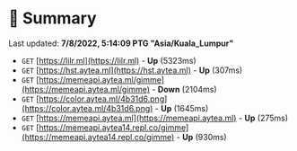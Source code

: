 # 📖 Summary
Last updated: **7/8/2022, 5:14:09 PTG "Asia/Kuala_Lumpur"**

- `GET` [https://lilr.ml](https://lilr.ml) - **Up** (5323ms)
- `GET` [https://hst.aytea.ml](https://hst.aytea.ml) - **Up** (307ms)
- `GET` [https://memeapi.aytea.ml/gimme](https://memeapi.aytea.ml/gimme) - **Down** (2104ms)
- `GET` [https://color.aytea.ml/4b31d6.png](https://color.aytea.ml/4b31d6.png) - **Up** (1645ms)
- `GET` [https://memeapi.aytea.ml](https://memeapi.aytea.ml) - **Up** (275ms)
- `GET` [https://memeapi.aytea14.repl.co/gimme](https://memeapi.aytea14.repl.co/gimme) - **Up** (930ms)
